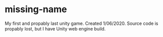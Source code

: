 # missing-name
My first and propably last unity game. Created 1/06/2020.
Source code is propably lost, but I have Unity web engine build.
